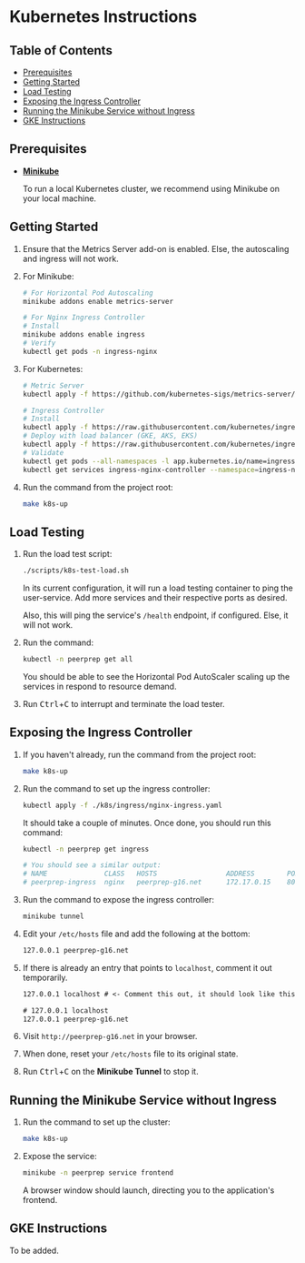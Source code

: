 # Kubernetes Instructions

## Table of Contents

- [Prerequisites](#prerequisites)
- [Getting Started](#getting-started)
- [Load Testing](#load-testing)
- [Exposing the Ingress Controller](#exposing-the-ingress-controller)
- [Running the Minikube Service without Ingress](#running-the-minikube-service-without-ingress)
- [GKE Instructions](#gke-instructions)

## Prerequisites

- [**Minikube**](https://minikube.sigs.k8s.io/docs/)

  To run a local Kubernetes cluster, we recommend using Minikube on your local machine.

## Getting Started

1. Ensure that the Metrics Server add-on is enabled. Else, the autoscaling and ingress will not work.

2. For Minikube:

    ```sh
    # For Horizontal Pod Autoscaling
    minikube addons enable metrics-server

    # For Nginx Ingress Controller
    # Install
    minikube addons enable ingress
    # Verify
    kubectl get pods -n ingress-nginx
    ```

3. For Kubernetes:

    ```sh
    # Metric Server
    kubectl apply -f https://github.com/kubernetes-sigs/metrics-server/releases/latest/download/components.yaml

    # Ingress Controller
    # Install
    kubectl apply -f https://raw.githubusercontent.com/kubernetes/ingress-nginx/controller-v0.44.0/deploy/static/provider/cloud/deploy.yaml
    # Deploy with load balancer (GKE, AKS, EKS)
    kubectl apply -f https://raw.githubusercontent.com/kubernetes/ingress-nginx/controller-v0.44.0/deploy/static/provider/cloud/deploy.yaml
    # Validate
    kubectl get pods --all-namespaces -l app.kubernetes.io/name=ingress-nginx
    kubectl get services ingress-nginx-controller --namespace=ingress-nginx
    ```

4. Run the command from the project root:

    ```sh
    make k8s-up
    ```

## Load Testing

1. Run the load test script:

    ```sh
    ./scripts/k8s-test-load.sh
    ```

    In its current configuration, it will run a load testing container to ping the user-service.
    Add more services and their respective ports as desired.

    Also, this will ping the service's `/health` endpoint, if configured. Else, it will not work.

2. Run the command:

    ```sh
    kubectl -n peerprep get all
    ```

    You should be able to see the Horizontal Pod AutoScaler scaling up the services in respond to 
    resource demand.

3. Run <kbd>Ctrl</kbd>+<kbd>C</kbd> to interrupt and
    terminate the load tester.

## Exposing the Ingress Controller

1. If you haven't already, run the command from the project root:

    ```sh
    make k8s-up
    ```

2. Run the command to set up the ingress controller:

    ```sh
    kubectl apply -f ./k8s/ingress/nginx-ingress.yaml
    ```

    It should take a couple of minutes. Once done, you should run this command:

    ```sh
    kubectl -n peerprep get ingress

    # You should see a similar output:
    # NAME              CLASS   HOSTS                 ADDRESS        PORTS   AGE
    # peerprep-ingress  nginx   peerprep-g16.net      172.17.0.15    80      38s
    ```

3. Run the command to expose the ingress controller:

    ```sh
    minikube tunnel
    ```

4. Edit your `/etc/hosts` file and add the following at the bottom:

    ```txt
    127.0.0.1 peerprep-g16.net
    ```

5. If there is already an entry that points to `localhost`, comment it out temporarily.

    ```txt
    127.0.0.1 localhost # <- Comment this out, it should look like this ↙️
    
    # 127.0.0.1 localhost
    127.0.0.1 peerprep-g16.net
    ```

6. Visit `http://peerprep-g16.net` in your browser.

7. When done, reset your `/etc/hosts` file to its original state.

8. Run <kbd>Ctrl</kbd>+<kbd>C</kbd> on the **Minikube Tunnel** to stop it.

## Running the Minikube Service without Ingress

1. Run the command to set up the cluster:

    ```sh
    make k8s-up
    ```

2. Expose the service:

    ```sh
    minikube -n peerprep service frontend
    ```

    A browser window should launch, directing you to the application's frontend.

## GKE Instructions

To be added.

<!-- https://cert-manager.io/docs/tutorials/getting-started-with-cert-manager-on-google-kubernetes-engine-using-lets-encrypt-for-ingress-ssl/ -->
